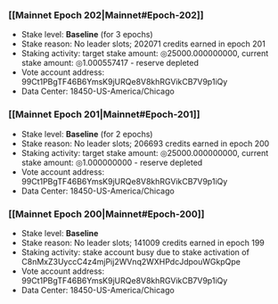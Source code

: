 ### [[Mainnet Epoch 202|Mainnet#Epoch-202]]
* Stake level: **Baseline** (for 3 epochs)
* Stake reason: No leader slots; 202071 credits earned in epoch 201
* Staking activity: target stake amount: ◎25000.000000000, current stake amount: ◎1.000557417 - reserve depleted
* Vote account address: 99Ct1PBgTF46B6YmsK9jURQe8V8khRGVikCB7V9p1iQy
* Data Center: 18450-US-America/Chicago
### [[Mainnet Epoch 201|Mainnet#Epoch-201]]
* Stake level: **Baseline** (for 2 epochs)
* Stake reason: No leader slots; 206693 credits earned in epoch 200
* Staking activity: target stake amount: ◎25000.000000000, current stake amount: ◎1.000000000 - reserve depleted
* Vote account address: 99Ct1PBgTF46B6YmsK9jURQe8V8khRGVikCB7V9p1iQy
* Data Center: 18450-US-America/Chicago
### [[Mainnet Epoch 200|Mainnet#Epoch-200]]
* Stake level: **Baseline**
* Stake reason: No leader slots; 141009 credits earned in epoch 199
* Staking activity: stake account busy due to stake activation of C8nMxZ3UyccC4z4mjPij2WVnq2WXHPdcJdpouWGkpQpe
* Vote account address: 99Ct1PBgTF46B6YmsK9jURQe8V8khRGVikCB7V9p1iQy
* Data Center: 18450-US-America/Chicago